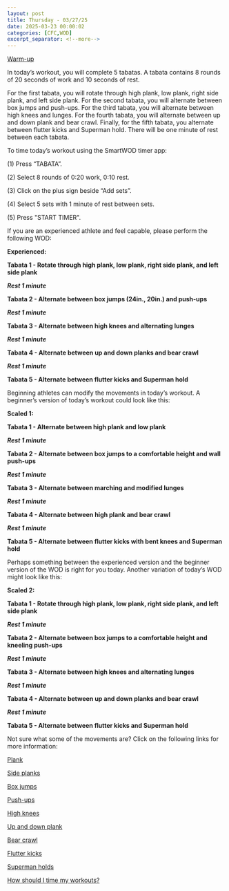 ```yaml
---
layout: post
title: Thursday - 03/27/25
date: 2025-03-23 00:00:02
categories: [CFC,WOD]
excerpt_separator: <!--more-->
---
```

[Warm-up](https://communityfitnessclub.wixsite.com/website/post/basic-full-body-warm-up)

In today’s workout, you will complete 5 tabatas. A tabata contains 8 rounds of 20 seconds of work and 10 seconds of rest.

For the first tabata, you will rotate through high plank, low plank, right side plank, and left side plank. For the second tabata, you will alternate between box jumps and push-ups. For the third tabata, you will alternate between high knees and lunges. For the fourth tabata, you will alternate between up and down plank and bear crawl. Finally, for the fifth tabata, you alternate between flutter kicks and Superman hold. There will be one minute of rest between each tabata. 

To time today’s workout using the SmartWOD timer app:

(1) Press “TABATA”. 

(2) Select 8 rounds of 0:20 work, 0:10 rest. 

(3) Click on the plus sign beside “Add sets”. 

(4) Select 5 sets with 1 minute of rest between sets.

(5) Press "START TIMER".

If you are an experienced athlete and feel capable, please perform the following WOD:

**Experienced:**

**Tabata 1 - Rotate through high plank, low plank, right side plank, and left side plank**

***Rest 1 minute***

**Tabata 2 - Alternate between box jumps (24in., 20in.) and push-ups**

***Rest 1 minute***

**Tabata 3 - Alternate between high knees and alternating lunges**

***Rest 1 minute***

**Tabata 4 - Alternate between up and down planks and bear crawl**

***Rest 1 minute***

**Tabata 5 - Alternate between flutter kicks and Superman hold**
<!--more-->

Beginning athletes can modify the movements in today’s workout. A beginner’s version of today’s workout could look like this:

**Scaled 1:**

**Tabata 1 - Alternate between high plank and low plank**

***Rest 1 minute***

**Tabata 2 - Alternate between box jumps to a comfortable height and wall push-ups**

***Rest 1 minute***

**Tabata 3 - Alternate between marching and modified lunges**

***Rest 1 minute***

**Tabata 4 - Alternate between high plank and bear crawl**

***Rest 1 minute***

**Tabata 5 - Alternate between flutter kicks with bent knees and Superman hold**

Perhaps something between the experienced version and the beginner version of the WOD is right for you today. Another variation of today’s WOD might look like this:

**Scaled 2:**

**Tabata 1 - Rotate through high plank, low plank, right side plank, and left side plank**

***Rest 1 minute***

**Tabata 2 - Alternate between box jumps to a comfortable height and kneeling push-ups**

***Rest 1 minute***

**Tabata 3 - Alternate between high knees and alternating lunges**

***Rest 1 minute***

**Tabata 4 - Alternate between up and down planks and bear crawl**

***Rest 1 minute***

**Tabata 5 - Alternate between flutter kicks and Superman hold**

Not sure what some of the movements are? Click on the following links for more information:

[Plank](https://communityfitnessclub.wixsite.com/website/post/plank)

[Side planks](https://www.youtube.com/watch?v=IkMmABQ9SkM)

[Box jumps](https://communityfitnessclub.wixsite.com/website/post/box-jumps)

[Push-ups](https://communityfitnessclub.wixsite.com/website/post/push-ups) 

[High knees](https://www.youtube.com/watch?v=DfjpR6dzLVg) 

[Up and down plank](https://www.youtube.com/watch?v=L4oFJRDAU4Q)

[Bear crawl](https://www.youtube.com/watch?v=t8XLor7unqU)

[Flutter kicks](https://www.youtube.com/watch?v=WZOFuyoMzaE)

[Superman holds](https://communityfitnessclub.wixsite.com/website/post/superman-holds)

[How should I time my workouts?](https://communityfitnessclub.wixsite.com/website/post/how-should-i-time-my-workouts)

